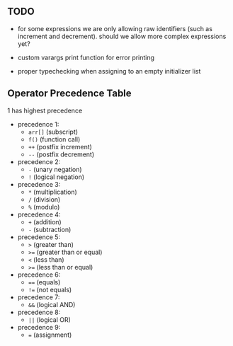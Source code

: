 ## TODO

- for some expressions we are only allowing raw identifiers (such as increment and decrement). should we allow more complex expressions yet?

- custom varargs print function for error printing

- proper typechecking when assigning to an empty initializer list

## Operator Precedence Table

1 has highest precedence

- precedence 1:
    - `arr[]`   (subscript)
    - `f()`     (function call)
    - `++`      (postfix increment)
    - `--`      (postfix decrement)
- precedence 2:
    - `-`       (unary negation)
    - `!`       (logical negation)
- precedence 3:
    - `*`       (multiplication)
    - `/`       (division)
    - `%`       (modulo)
- precedence 4:
    - `+`       (addition)
    - `-`       (subtraction)
- precedence 5:
    - `>`       (greater than)
    - `>=`      (greater than or equal)
    - `<`       (less than)
    - `>=`      (less than or equal)
- precedence 6:
    - `==`      (equals)
    - `!=`      (not equals)
- precedence 7:
    - `&&`      (logical AND)
- precedence 8:
    - `||`      (logical OR)
- precedence 9:
    - `=`       (assignment)
